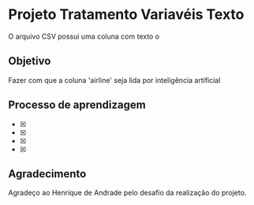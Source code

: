 # Projeto Tratamento Variavéis Texto

O arquivo CSV possui uma coluna com texto o 


## Objetivo

Fazer com que a coluna 'airline' seja lida por inteligência artificial

## Processo de aprendizagem

- [x]
- [x]
- [x]
- [x]

## Agradecimento

Agradeço ao Henrique de Andrade pelo desafio da realização do projeto.
